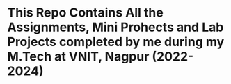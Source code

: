 # This Repo Contains All the Assignments, Mini Prohects and Lab Projects completed by me during my M.Tech at VNIT, Nagpur (2022-2024)

